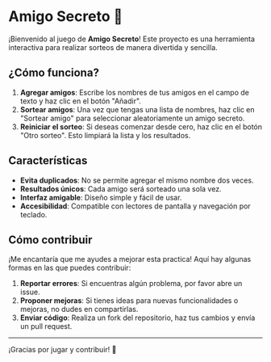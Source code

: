 # Amigo Secreto 🎉

¡Bienvenido al juego de **Amigo Secreto**! Este proyecto es una herramienta interactiva para realizar sorteos de manera divertida y sencilla.

## ¿Cómo funciona?

1. **Agregar amigos**: Escribe los nombres de tus amigos en el campo de texto y haz clic en el botón "Añadir".
2. **Sortear amigos**: Una vez que tengas una lista de nombres, haz clic en "Sortear amigo" para seleccionar aleatoriamente un amigo secreto.
3. **Reiniciar el sorteo**: Si deseas comenzar desde cero, haz clic en el botón "Otro sorteo". Esto limpiará la lista y los resultados.

## Características

- **Evita duplicados**: No se permite agregar el mismo nombre dos veces.
- **Resultados únicos**: Cada amigo será sorteado una sola vez.
- **Interfaz amigable**: Diseño simple y fácil de usar.
- **Accesibilidad**: Compatible con lectores de pantalla y navegación por teclado.

## Cómo contribuir

¡Me encantaría que me ayudes a mejorar esta practica! Aquí hay algunas formas en las que puedes contribuir:

1. **Reportar errores**: Si encuentras algún problema, por favor abre un issue.
2. **Proponer mejoras**: Si tienes ideas para nuevas funcionalidades o mejoras, no dudes en compartirlas.
3. **Enviar código**: Realiza un fork del repositorio, haz tus cambios y envía un pull request.

---

¡Gracias por jugar y contribuir! 🎁
